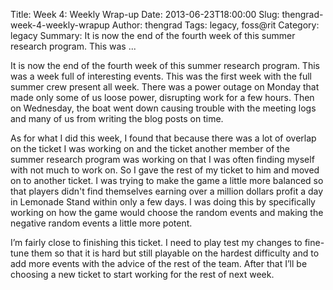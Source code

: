 Title: Week 4: Weekly Wrap-up
Date: 2013-06-23T18:00:00
Slug: thengrad-week-4-weekly-wrapup
Author: thengrad
Tags: legacy, foss@rit
Category: legacy
Summary: It is now the end of the fourth week of this summer research program. This was ... 

It is now the end of the fourth week of this summer research program. This was
a week full of interesting events. This was the first week with the full
summer crew present all week. There was a power outage on Monday that made
only some of us loose power, disrupting work for a few hours. Then on
Wednesday, the boat went down causing trouble with the meeting logs and many
of us from writing the blog posts on time.

As for what I did this week, I found that because there was a lot of overlap
on the ticket I was working on and the ticket another member of the summer
research program was working on that I was often finding myself with not much
to work on. So I gave the rest of my ticket to him and moved on to another
ticket. I was trying to make the game a little more balanced so that players
didn't find themselves earning over a million dollars profit a day in Lemonade
Stand within only a few days. I was doing this by specifically working on how
the game would choose the random events and making the negative random events
a little more potent.

I’m fairly close to finishing this ticket. I need to play test my changes to
fine-tune them so that it is hard but still playable on the hardest difficulty
and to add more events with the advice of the rest of the team. After that
I’ll be choosing a new ticket to start working for the rest of next week.

